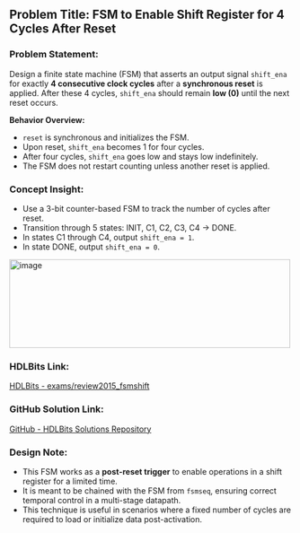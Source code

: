 ## Problem Title: FSM to Enable Shift Register for 4 Cycles After Reset  
### Problem Statement:  
Design a finite state machine (FSM) that asserts an output signal `shift_ena` for exactly **4 consecutive clock cycles** after a **synchronous reset** is applied. After these 4 cycles, `shift_ena` should remain **low (0)** until the next reset occurs.

**Behavior Overview:**
- `reset` is synchronous and initializes the FSM.
- Upon reset, `shift_ena` becomes 1 for four cycles.
- After four cycles, `shift_ena` goes low and stays low indefinitely.
- The FSM does not restart counting unless another reset is applied.

### Concept Insight:
- Use a 3-bit counter-based FSM to track the number of cycles after reset.
- Transition through 5 states: INIT, C1, C2, C3, C4 → DONE.
- In states C1 through C4, output `shift_ena = 1`.
- In state DONE, output `shift_ena = 0`.

<img width="500" height="158" alt="image" src="https://github.com/user-attachments/assets/442606df-d9f5-48d1-baf9-fe507d232055" />

### HDLBits Link:  
[HDLBits - exams/review2015_fsmshift](https://hdlbits.01xz.net/wiki/Exams/review2015_fsmshift)

### GitHub Solution Link:  
[GitHub - HDLBits Solutions Repository](https://github.com/EswarAdithya011/HDLBits/blob/main/Problem%20Sets/3.%20Circuits/Building%20Larger%20circuits/3.10.4%20FSM%3A%20Enable%20shift%20register/review2015_fsmshift.v)

### Design Note:
- This FSM works as a **post-reset trigger** to enable operations in a shift register for a limited time.
- It is meant to be chained with the FSM from `fsmseq`, ensuring correct temporal control in a multi-stage datapath.
- This technique is useful in scenarios where a fixed number of cycles are required to load or initialize data post-activation.
